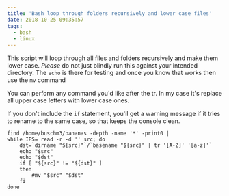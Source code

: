 ```yaml
---
title: 'Bash loop through folders recursively and lower case files'
date: 2018-10-25 09:35:57
tags:
  - bash
  - linux
---
```


This script will loop through all files and folders recursively and make them lower case. _Please_ do not just blindly run this against your intended directory. The `echo` is there for testing and once you know that works then use the `mv` command

You can perform any command you'd like after the tr. In my case it's replace all upper case letters with lower case ones.

If you don't include the `if` statement, you'll get a warning message if it tries to rename to the same case, so that keeps the console clean.

```
find /home/buschm3/bananas -depth -name '*' -print0 |
while IFS= read -r -d '' src; do
    dst=`dirname "${src}"`/`basename "${src}" | tr '[A-Z]' '[a-z]'`
    echo "$src"
    echo "$dst"
    if [ "${src}" != "${dst}" ]
    then
        #mv "$src" "$dst"
    fi
done
```

